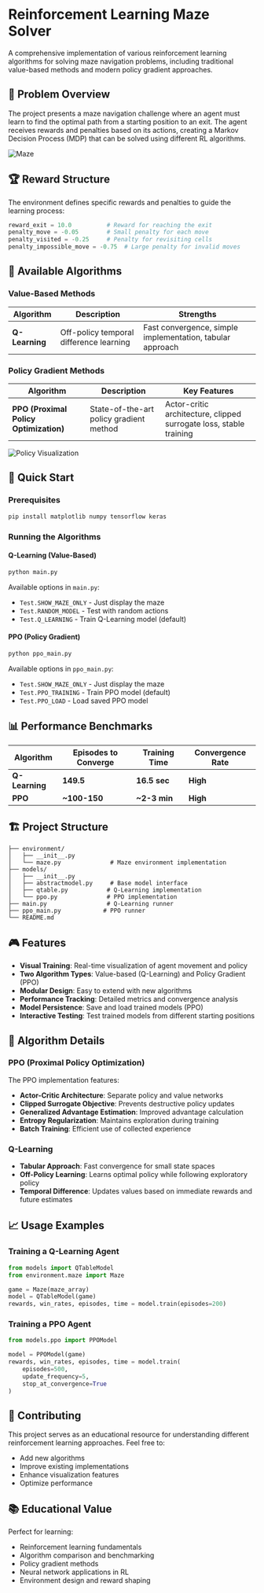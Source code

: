 # Reinforcement Learning Maze Solver

A comprehensive implementation of various reinforcement learning algorithms for solving maze navigation problems, including traditional value-based methods and modern policy gradient approaches.

## 🎯 Problem Overview

The project presents a maze navigation challenge where an agent must learn to find the optimal path from a starting position to an exit. The agent receives rewards and penalties based on its actions, creating a Markov Decision Process (MDP) that can be solved using different RL algorithms.

![Maze](https://github.com/Hemanth-310/Maze_Game/blob/main/maze.png)

## 🏆 Reward Structure

The environment defines specific rewards and penalties to guide the learning process:

```python
reward_exit = 10.0          # Reward for reaching the exit
penalty_move = -0.05        # Small penalty for each move
penalty_visited = -0.25     # Penalty for revisiting cells
penalty_impossible_move = -0.75  # Large penalty for invalid moves
```

## 🧠 Available Algorithms

### Value-Based Methods

| Algorithm | Description | Strengths |
|-----------|-------------|-----------|
| **Q-Learning** | Off-policy temporal difference learning | Fast convergence, simple implementation, tabular approach |

### Policy Gradient Methods

| Algorithm | Description | Key Features |
|-----------|-------------|--------------|
| **PPO (Proximal Policy Optimization)** | State-of-the-art policy gradient method | Actor-critic architecture, clipped surrogate loss, stable training |

![Policy Visualization](https://github.com/Hemanth-310/Maze_Game/blob/main/bestmove.png)

## 🚀 Quick Start

### Prerequisites
```bash
pip install matplotlib numpy tensorflow keras
```

### Running the Algorithms

#### Q-Learning (Value-Based)
```bash
python main.py
```
Available options in `main.py`:
- `Test.SHOW_MAZE_ONLY` - Just display the maze
- `Test.RANDOM_MODEL` - Test with random actions
- `Test.Q_LEARNING` - Train Q-Learning model (default)

#### PPO (Policy Gradient)
```bash
python ppo_main.py
```
Available options in `ppo_main.py`:
- `Test.SHOW_MAZE_ONLY` - Just display the maze
- `Test.PPO_TRAINING` - Train PPO model (default)
- `Test.PPO_LOAD` - Load saved PPO model

## 📊 Performance Benchmarks

| Algorithm | Episodes to Converge | Training Time | Convergence Rate |
|-----------|---------------------|---------------|------------------|
| **Q-Learning** | **149.5** | **16.5 sec** | **High** |
| **PPO** | **~100-150** | **~2-3 min** | **High** |

## 🏗️ Project Structure

```
├── environment/
│   ├── __init__.py
│   └── maze.py              # Maze environment implementation
├── models/
│   ├── __init__.py
│   ├── abstractmodel.py     # Base model interface
│   ├── qtable.py           # Q-Learning implementation
│   └── ppo.py              # PPO implementation
├── main.py                 # Q-Learning runner
├── ppo_main.py            # PPO runner
└── README.md
```

## 🎮 Features

- **Visual Training**: Real-time visualization of agent movement and policy
- **Two Algorithm Types**: Value-based (Q-Learning) and Policy Gradient (PPO)
- **Modular Design**: Easy to extend with new algorithms
- **Performance Tracking**: Detailed metrics and convergence analysis
- **Model Persistence**: Save and load trained models (PPO)
- **Interactive Testing**: Test trained models from different starting positions

## 🔬 Algorithm Details

### PPO (Proximal Policy Optimization)
The PPO implementation features:
- **Actor-Critic Architecture**: Separate policy and value networks
- **Clipped Surrogate Objective**: Prevents destructive policy updates
- **Generalized Advantage Estimation**: Improved advantage calculation
- **Entropy Regularization**: Maintains exploration during training
- **Batch Training**: Efficient use of collected experience

### Q-Learning
- **Tabular Approach**: Fast convergence for small state spaces
- **Off-Policy Learning**: Learns optimal policy while following exploratory policy
- **Temporal Difference**: Updates values based on immediate rewards and future estimates

## 📈 Usage Examples

### Training a Q-Learning Agent
```python
from models import QTableModel
from environment.maze import Maze

game = Maze(maze_array)
model = QTableModel(game)
rewards, win_rates, episodes, time = model.train(episodes=200)
```

### Training a PPO Agent
```python
from models.ppo import PPOModel

model = PPOModel(game)
rewards, win_rates, episodes, time = model.train(
    episodes=500, 
    update_frequency=5,
    stop_at_convergence=True
)
```

## 🤝 Contributing

This project serves as an educational resource for understanding different reinforcement learning approaches. Feel free to:
- Add new algorithms
- Improve existing implementations
- Enhance visualization features
- Optimize performance

## 📚 Educational Value

Perfect for learning:
- Reinforcement learning fundamentals
- Algorithm comparison and benchmarking
- Policy gradient methods
- Neural network applications in RL
- Environment design and reward shaping
